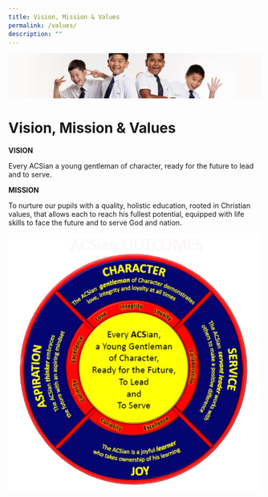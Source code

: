 ```yaml
---
title: Vision, Mission & Values
permalink: /values/
description: ""
---
```

![](/images/Sub-banner2.jpg)

Vision, Mission & Values
========================

**VISION**

Every ACSian a young gentleman of character, ready for the future to lead and to serve.

**MISSION**

To nurture our pupils with a quality, holistic education, rooted in Christian values, that allows each to reach his fullest potential, equipped with life skills to face the future and to serve God and nation.

![](/images/ACSIAN%20OUTCOMES%20PNG%203.png)